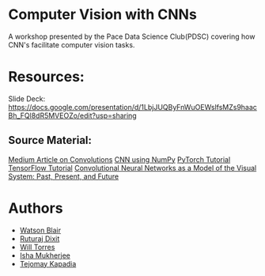 # Computer Vision with CNNs
A workshop presented by the Pace Data Science Club(PDSC) covering how CNN's facilitate computer vision tasks.


# Resources:
Slide Deck: https://docs.google.com/presentation/d/1LbjJUQByFnWuOEWslfsMZs9haacBh_FQl8dR5MVEOZo/edit?usp=sharing

## Source Material:
[Medium Article on Convolutions](https://medium.com/analytics-vidhya/convolution-operations-in-cnn-deep-learning-compter-vision-128906ece7d3)
[CNN using NumPy](https://github.com/vzhou842/cnn-from-scratch?tab=readme-ov-file)
[PyTorch Tutorial](https://medium.com/@myringoleMLGOD/simple-convolutional-neural-network-cnn-for-dummies-in-pytorch-a-step-by-step-guide-6f4109f6df80)
[TensorFlow Tutorial](https://www.tensorflow.org/tutorials/images/cnn)
[Convolutional Neural Networks as a Model of the Visual System: Past, Present, and Future](https://arxiv.org/pdf/2001.07092)


# Authors
- [Watson Blair](https://github.com/WatsonWBlair)
- [Ruturaj Dixit](https://github.com/ruturajdixit99) 
- [Will Torres](https://github.com/torrwill/)
- [Isha Mukherjee](https://github.com/ishamukherjee123)
- [Tejomay Kapadia](https://github.com/tejomayk)